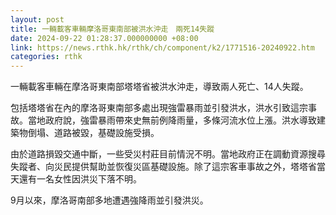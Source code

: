 ```yaml
---
layout: post
title: 一輛載客車輛摩洛哥東南部被洪水沖走　兩死14失蹤
date: 2024-09-22 01:28:37.000000000 +08:00
link: https://news.rthk.hk/rthk/ch/component/k2/1771516-20240922.htm
categories: rthk
---
```


一輛載客車輛在摩洛哥東南部塔塔省被洪水沖走，導致兩人死亡、14人失蹤。

包括塔塔省在內的摩洛哥東南部多處出現強雷暴雨並引發洪水，洪水引致這宗事故。當地政府說，強雷暴雨帶來史無前例降雨量，多條河流水位上漲。洪水導致建築物倒塌、道路被毀，基礎設施受損。

由於道路損毀交通中斷，一些受災村莊目前情況不明。當地政府正在調動資源搜尋失蹤者、向災民提供幫助並恢復災區基礎設施。除了這宗客車事故之外，塔塔省當天還有一名女性因洪災下落不明。

9月以來，摩洛哥南部多地遭遇強降雨並引發洪災。
